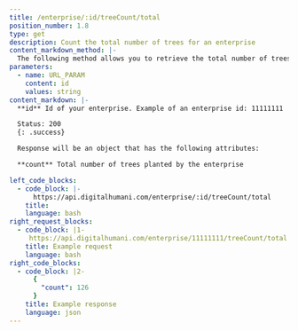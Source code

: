 ```yaml
---
title: /enterprise/:id/treeCount/total
position_number: 1.8
type: get
description: Count the total number of trees for an enterprise
content_markdown_method: |-
  The following method allows you to retrieve the total number of trees planted by an enterprise.
parameters:
  - name: URL_PARAM
    content: id
    values: string
content_markdown: |-
  **id** Id of your enterprise. Example of an enterprise id: 11111111  (Enterprise Ids are 8 digits long)<br/>

  Status: 200
  {: .success}

  Response will be an object that has the following attributes:

  **count** Total number of trees planted by the enterprise

left_code_blocks:
  - code_block: |-
      https://api.digitalhumani.com/enterprise/:id/treeCount/total
    title:
    language: bash
right_request_blocks:
  - code_block: |1-
     https://api.digitalhumani.com/enterprise/11111111/treeCount/total
    title: Example request
    language: bash
right_code_blocks:
  - code_block: |2-
      {
        "count": 126
      }
    title: Example response
    language: json
---
```


